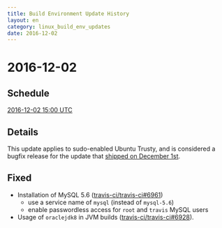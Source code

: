 ```yaml
---
title: Build Environment Update History
layout: en
category: linux_build_env_updates
date: 2016-12-02
---
```


# 2016-12-02

## Schedule

[2016-12-02 15:00 UTC](http://everytimezone.com/#2016-12-2,180,cn3)


## Details

This update applies to sudo-enabled Ubuntu Trusty, and is considered a bugfix
release for the update that [shipped on December
1st](/user/build-environment-updates/2016-12-01/).

## Fixed

- Installation of MySQL 5.6 ([travis-ci/travis-ci#6961](https://github.com/travis-ci/travis-ci/issues/6961))
    - use a service name of `mysql` (instead of `mysql-5.6`)
    - enable passwordless access for `root` and `travis` MySQL users
- Usage of `oraclejdk8` in JVM builds ([travis-ci/travis-ci#6928](https://github.com/travis-ci/travis-ci/issues/6928)).
